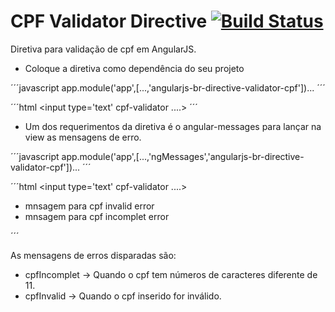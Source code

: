 CPF Validator Directive [![Build Status](https://travis-ci.org/angularjsbr/directive-validator-cpf.svg?branch=master)](https://travis-ci.org/angularjsbr/directive-validator-cpf)
=======================

Diretiva para validação de cpf em AngularJS.

* Coloque a diretiva como dependência do seu projeto

´´´javascript
  app.module('app',[...,'angularjs-br-directive-validator-cpf'])...
´´´

´´´html
  <input type='text' cpf-validator ....>
´´´

* Um dos requerimentos da diretiva é o angular-messages para lançar na view as mensagens de erro.

´´´javascript
  app.module('app',[...,'ngMessages','angularjs-br-directive-validator-cpf'])...
´´´

´´´html
  <input type='text' cpf-validator ....>
  <ul>
  <li ng-message="cpfInvalid">mnsagem para cpf invalid error</li>
  <li ng-message="cpfIncomplet">mnsagem para cpf incomplet error</li>
  </ul>
´´´

As mensagens de erros disparadas são:

* cpfIncomplet -> Quando o cpf tem números de caracteres diferente de 11.
* cpfInvalid -> Quando o cpf inserido for inválido.